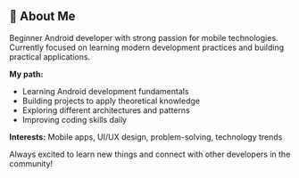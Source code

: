 ## 🌟 About Me

Beginner Android developer with strong passion for mobile technologies. Currently focused on learning modern development practices and building practical applications.

**My path:**
- Learning Android development fundamentals
- Building projects to apply theoretical knowledge
- Exploring different architectures and patterns
- Improving coding skills daily

**Interests:** Mobile apps, UI/UX design, problem-solving, technology trends

Always excited to learn new things and connect with other developers in the community!
